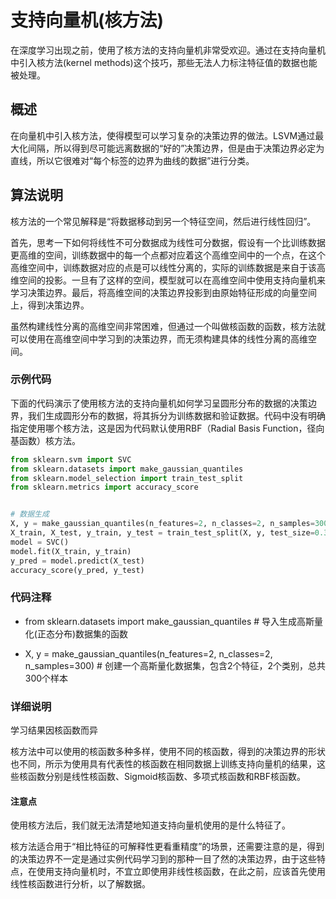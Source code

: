 # 支持向量机(核方法)

在深度学习出现之前，使用了核方法的支持向量机非常受欢迎。通过在支持向量机中引入核方法(kernel methods)这个技巧，那些无法人力标注特征值的数据也能被处理。

## 概述

在向量机中引入核方法，使得模型可以学习复杂的决策边界的做法。LSVM通过最大化间隔，所以得到尽可能远离数据的“好的”决策边界，但是由于决策边界必定为直线，所以它很难对“每个标签的边界为曲线的数据”进行分类。

## 算法说明

核方法的一个常见解释是“将数据移动到另一个特征空间，然后进行线性回归”。

首先，思考一下如何将线性不可分数据成为线性可分数据，假设有一个比训练数据更高维的空间，训练数据中的每一个点都对应着这个高维空间中的一个点，在这个高维空间中，训练数据对应的点是可以线性分离的，实际的训练数据是来自于该高维空间的投影。一旦有了这样的空间，模型就可以在高维空间中使用支持向量机来学习决策边界。最后，将高维空间的决策边界投影到由原始特征形成的向量空间上，得到决策边界。

虽然构建线性分离的高维空间非常困难，但通过一个叫做核函数的函数，核方法就可以使用在高维空间中学习到的决策边界，而无须构建具体的线性分离的高维空间。

### 示例代码

下面的代码演示了使用核方法的支持向量机如何学习呈圆形分布的数据的决策边界，我们生成圆形分布的数据，将其拆分为训练数据和验证数据。代码中没有明确指定使用哪个核方法，这是因为代码默认使用RBF（Radial Basis Function，径向基函数）核方法。

```python
from sklearn.svm import SVC
from sklearn.datasets import make_gaussian_quantiles
from sklearn.model_selection import train_test_split
from sklearn.metrics import accuracy_score


# 数据生成
X, y = make_gaussian_quantiles(n_features=2, n_classes=2, n_samples=300)
X_train, X_test, y_train, y_test = train_test_split(X, y, test_size=0.3)
model = SVC()
model.fit(X_train, y_train)
y_pred = model.predict(X_test)
accuracy_score(y_pred, y_test)
```

### 代码注释

* from sklearn.datasets import make_gaussian_quantiles  # 导入生成高斯量化(正态分布)数据集的函数

* X, y = make_gaussian_quantiles(n_features=2, n_classes=2, n_samples=300) # 创建一个高斯量化数据集，包含2个特征，2个类别，总共300个样本


### 详细说明

学习结果因核函数而异

核方法中可以使用的核函数多种多样，使用不同的核函数，得到的决策边界的形状也不同，所示为使用具有代表性的核函数在相同数据上训练支持向量机的结果，这些核函数分别是线性核函数、Sigmoid核函数、多项式核函数和RBF核函数。

#### 注意点

使用核方法后，我们就无法清楚地知道支持向量机使用的是什么特征了。

核方法适合用于“相比特征的可解释性更看重精度”的场景，还需要注意的是，得到的决策边界不一定是通过实例代码学习到的那种一目了然的决策边界，由于这些特点，在使用支持向量机时，不宜立即使用非线性核函数，在此之前，应该首先使用线性核函数进行分析，以了解数据。

